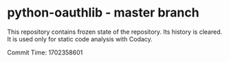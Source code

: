 # python-oauthlib - master branch

This repository contains frozen state of the repository.
Its history is cleared. It is used only for static code
analysis with Codacy.

Commit Time: 1702358601
